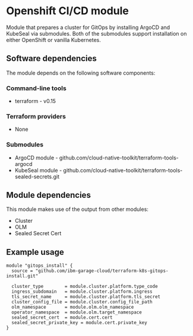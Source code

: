 # Openshift CI/CD module

Module that prepares a cluster for GitOps by installing ArgoCD and KubeSeal via submodules. Both of the submodules
support installation on either OpenShift or vanilla Kubernetes.

## Software dependencies

The module depends on the following software components:

### Command-line tools

- terraform - v0.15

### Terraform providers

- None

### Submodules

- ArgoCD module - github.com/cloud-native-toolkit/terraform-tools-argocd
- KubeSeal module - github.com/cloud-native-toolkit/terraform-tools-sealed-secrets.git

## Module dependencies

This module makes use of the output from other modules:

- Cluster
- OLM
- Sealed Secret Cert

## Example usage

```hcl-terraform
module "gitops_install" {
  source = "github.com/ibm-garage-cloud/terraform-k8s-gitops-install.git"

  cluster_type        = module.cluster.platform.type_code
  ingress_subdomain   = module.cluster.platform.ingress
  tls_secret_name     = module.cluster.platform.tls_secret
  cluster_config_file = module.cluster.config_file_path
  olm_namespace       = module.olm.olm_namespace
  operator_namespace  = module.olm.target_namespace
  sealed_secret_cert  = module.cert.cert
  sealed_secret_private_key = module.cert.private_key
}
```

